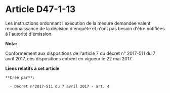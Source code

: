 # Article D47-1-13

Les instructions ordonnant l'exécution de la mesure demandée valent reconnaissance de la décision d'enquête et n'ont pas
besoin d'être notifiées à l'autorité d'émission.

**Nota:**

Conformément aux dispositions de l'article 7 du décret n° 2017-511 du 7 avril 2017, ces dispositions entrent en vigueur le 22
mai 2017.

**Liens relatifs à cet article**

	**Créé par**:

	  - Décret n°2017-511 du 7 avril 2017 - art. 4
